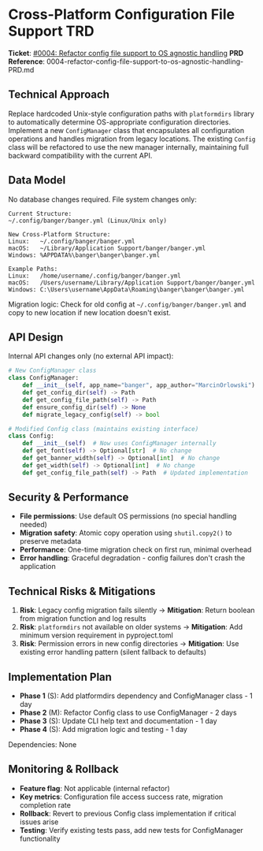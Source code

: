 # Cross-Platform Configuration File Support TRD

**Ticket**: [#0004: Refactor config file support to OS agnostic handling](https://github.com/MarcinOrlowski/banger/issues/4)
**PRD Reference**: 0004-refactor-config-file-support-to-os-agnostic-handling-PRD.md

## Technical Approach

Replace hardcoded Unix-style configuration paths with `platformdirs` library to automatically determine OS-appropriate
configuration directories. Implement a new `ConfigManager` class that encapsulates all configuration operations and
handles migration from legacy locations. The existing `Config` class will be refactored to use the new manager internally,
maintaining full backward compatibility with the current API.

## Data Model

No database changes required. File system changes only:

```text
Current Structure:
~/.config/banger/banger.yml (Linux/Unix only)

New Cross-Platform Structure:
Linux:   ~/.config/banger/banger.yml
macOS:   ~/Library/Application Support/banger/banger.yml
Windows: %APPDATA%\banger\banger\banger.yml

Example Paths:
Linux:   /home/username/.config/banger/banger.yml
macOS:   /Users/username/Library/Application Support/banger/banger.yml
Windows: C:\Users\username\AppData\Roaming\banger\banger\banger.yml
```

Migration logic: Check for old config at `~/.config/banger/banger.yml` and copy to new location if new location doesn't exist.

## API Design

Internal API changes only (no external API impact):

```python
# New ConfigManager class
class ConfigManager:
    def __init__(self, app_name="banger", app_author="MarcinOrlowski")
    def get_config_dir(self) -> Path
    def get_config_file_path(self) -> Path
    def ensure_config_dir(self) -> None
    def migrate_legacy_config(self) -> bool

# Modified Config class (maintains existing interface)
class Config:
    def __init__(self)  # Now uses ConfigManager internally
    def get_font(self) -> Optional[str]  # No change
    def get_banner_width(self) -> Optional[int]  # No change
    def get_width(self) -> Optional[int]  # No change
    def get_config_file_path(self) -> Path  # Updated implementation
```

## Security & Performance

- **File permissions**: Use default OS permissions (no special handling needed)
- **Migration safety**: Atomic copy operation using `shutil.copy2()` to preserve metadata
- **Performance**: One-time migration check on first run, minimal overhead
- **Error handling**: Graceful degradation - config failures don't crash the application

## Technical Risks & Mitigations

1. **Risk**: Legacy config migration fails silently → **Mitigation**: Return boolean from migration function and log results
2. **Risk**: `platformdirs` not available on older systems → **Mitigation**: Add minimum version requirement in pyproject.toml
3. **Risk**: Permission errors in new config directories → **Mitigation**: Use existing error handling pattern
   (silent fallback to defaults)

## Implementation Plan

- **Phase 1** (S): Add platformdirs dependency and ConfigManager class - 1 day
- **Phase 2** (M): Refactor Config class to use ConfigManager - 2 days
- **Phase 3** (S): Update CLI help text and documentation - 1 day
- **Phase 4** (S): Add migration logic and testing - 1 day

Dependencies: None

## Monitoring & Rollback

- **Feature flag**: Not applicable (internal refactor)
- **Key metrics**: Configuration file access success rate, migration completion rate
- **Rollback**: Revert to previous Config class implementation if critical issues arise
- **Testing**: Verify existing tests pass, add new tests for ConfigManager functionality
